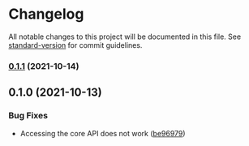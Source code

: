 # Changelog

All notable changes to this project will be documented in this file. See [standard-version](https://github.com/conventional-changelog/standard-version) for commit guidelines.

### [0.1.1](https://github.com/nicolasdao/puffy-web/compare/v0.1.0...v0.1.1) (2021-10-14)

## 0.1.0 (2021-10-13)


### Bug Fixes

* Accessing the core API does not work ([be96979](https://github.com/nicolasdao/puffy-web/commit/be96979f43ae8a89337a074744975b6ae73b6d5d))
